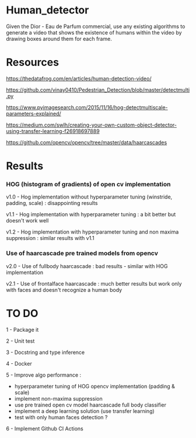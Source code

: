 # Human_detector
Given the Dior - Eau de Parfum commercial, use any existing algorithms to generate a video that shows the existence of humans within the video by drawing boxes around them for each frame.

# Resources
https://thedatafrog.com/en/articles/human-detection-video/

https://github.com/vinay0410/Pedestrian_Detection/blob/master/detectmulti.py

https://www.pyimagesearch.com/2015/11/16/hog-detectmultiscale-parameters-explained/

https://medium.com/swlh/creating-your-own-custom-object-detector-using-transfer-learning-f26918697889

https://github.com/opencv/opencv/tree/master/data/haarcascades

# Results
### HOG (histogram of gradients) of open cv implementation ###
v1.0 - Hog implementation without hyperparameter tuning (winstride, padding, scale) : disappointing results

v1.1 - Hog implementation with hyperparameter tuning : a bit better but doesn't work well

v1.2 - Hog implementation with hyperparameter tuning and non maxima suppression : similar results with v1.1

### Use of haarcascade pre trained models from opencv ###
v2.0 - Use of fullbody haarcascade : bad results - similar with HOG implementation

v2.1 - Use of frontalface haarcascade : much better results but work only with faces and doesn't recognize a human body


# TO DO
1 - Package it

2 - Unit test

3 - Docstring and type inference

4 - Docker 

5 - Improve algo performance :
  - hyperparameter tuning of HOG opencv implementation (padding & scale)
  - implement non-maxima suppression
  - use pre trained open cv model haarcascade full body classifier  
  - implement a deep learning solution (use transfer learning)
  - test with only human faces detection ?

6 - Implement Github CI Actions